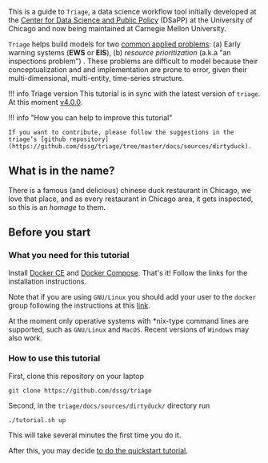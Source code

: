 This is a guide to `Triage`, a data science workflow tool initially developed at the [Center for Data Science and Public
Policy](http://dsapp.uchicago.edu) (DSaPP) at the University of
Chicago and now being maintained at Carnegie Mellon University.

`Triage` helps build models for two [common applied
problems](https://dssg.uchicago.edu/data-science-for-social-good-conference-2017/training-workshop-data-science-for-social-good-problem-templates/):
(a) Early warning systems (**EWS** or **EIS**), (b) *resource
prioritization* (a.k.a "an inspections problem") . These problems are
difficult to model because their conceptualization and and
implementation are prone to error, given their multi-dimensional,
multi-entity, time-series structure.

!!! info Triage version
    This tutorial is in sync with the latest version of `triage`. At this moment [v4.0.0](https://github.com/dssg/triage/releases/tag/v4.0.0).

!!! info "How you can help to improve this tutorial"

    If you want to contribute, please follow the suggestions in the
    triage’s [github repository](https://github.com/dssg/triage/tree/master/docs/sources/dirtyduck).


## What is in the name?

There is a famous (and delicious) chinese duck restaurant in Chicago,
we love that place, and as every restaurant in Chicago area, it gets
inspected, so this is an *homage* to them.

## Before you start

### What you need for this tutorial

Install [Docker CE](http://www.docker.com) and [Docker
Compose](https://docs.docker.com/compose/). That's it! Follow the
links for the installation instructions.

Note that if you are using `GNU/Linux` you should add your user to the
`docker` group following the instructions at this
[link](https://docs.docker.com/install/linux/linux-postinstall/).

At the moment only operative systems with \*nix-type command lines are
supported, such as `GNU/Linux` and `MacOS`. Recent versions of
`Windows` may also work.




### How to use this tutorial

First, clone this repository on your laptop

    git clone https://github.com/dssg/triage

Second, in the `triage/docs/sources/dirtyduck/` directory run

    ./tutorial.sh up

This will take several minutes the first time you do it.

After this, you may decide [to do the quickstart tutorial](dirtyduck_quickstart.md).
